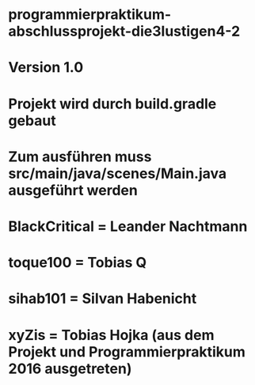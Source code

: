 # programmierpraktikum-abschlussprojekt-die3lustigen4-2
# Version 1.0
# Projekt wird durch build.gradle gebaut
# Zum ausführen muss src/main/java/scenes/Main.java ausgeführt werden
# BlackCritical = Leander Nachtmann
# toque100 = Tobias Q
# sihab101 = Silvan Habenicht
# xyZis = Tobias Hojka (aus dem Projekt und Programmierpraktikum 2016 ausgetreten)

